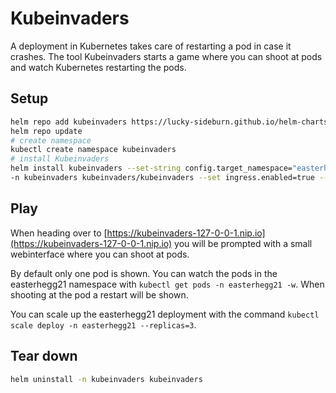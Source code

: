 # Kubeinvaders

A deployment in Kubernetes takes care of restarting a pod in case it crashes. The tool Kubeinvaders starts a game where you can shoot at pods and watch Kubernetes restarting the pods.

## Setup

```sh
helm repo add kubeinvaders https://lucky-sideburn.github.io/helm-charts/
helm repo update
# create namespace
kubectl create namespace kubeinvaders
# install Kubeinvaders
helm install kubeinvaders --set-string config.target_namespace="easterhegg21" \
-n kubeinvaders kubeinvaders/kubeinvaders --set ingress.enabled=true --set ingress.hostName=kubeinvaders-127-0-0-1.nip.io --set deployment.image.tag=v1.9.6
```

## Play

When heading over to [https://kubeinvaders-127-0-0-1.nip.io](https://kubeinvaders-127-0-0-1.nip.io) you will be prompted with a small webinterface where you can shoot at pods.

By default only one pod is shown. You can watch the pods in the easterhegg21 namespace with `kubectl get pods -n easterhegg21 -w`. When shooting at the pod a restart will be shown.

You can scale up the easterhegg21 deployment with the command `kubectl scale deploy -n easterhegg21 --replicas=3`.

## Tear down

```sh
helm uninstall -n kubeinvaders kubeinvaders
```